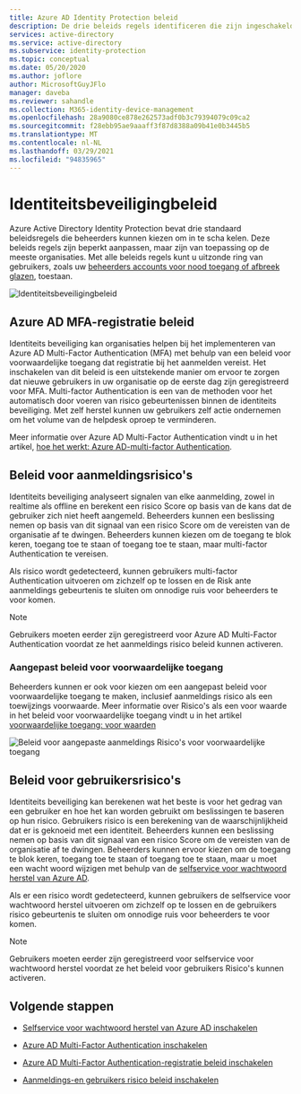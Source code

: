 ```yaml
---
title: Azure AD Identity Protection beleid
description: De drie beleids regels identificeren die zijn ingeschakeld met identiteits beveiliging
services: active-directory
ms.service: active-directory
ms.subservice: identity-protection
ms.topic: conceptual
ms.date: 05/20/2020
ms.author: joflore
author: MicrosoftGuyJFlo
manager: daveba
ms.reviewer: sahandle
ms.collection: M365-identity-device-management
ms.openlocfilehash: 28a9080ce878e262573adf0b3c79394079c09ca2
ms.sourcegitcommit: f28ebb95ae9aaaff3f87d8388a09b41e0b3445b5
ms.translationtype: MT
ms.contentlocale: nl-NL
ms.lasthandoff: 03/29/2021
ms.locfileid: "94835965"
---
```

# <a name="identity-protection-policies"></a>Identiteitsbeveiligingbeleid

Azure Active Directory Identity Protection bevat drie standaard beleidsregels die beheerders kunnen kiezen om in te scha kelen. Deze beleids regels zijn beperkt aanpassen, maar zijn van toepassing op de meeste organisaties. Met alle beleids regels kunt u uitzonde ring van gebruikers, zoals uw [beheerders accounts voor nood toegang of afbreek glazen](../roles/security-emergency-access.md), toestaan.

![Identiteitsbeveiligingbeleid](./media/concept-identity-protection-policies/identity-protection-policies.png)

## <a name="azure-ad-mfa-registration-policy"></a>Azure AD MFA-registratie beleid

Identiteits beveiliging kan organisaties helpen bij het implementeren van Azure AD Multi-Factor Authentication (MFA) met behulp van een beleid voor voorwaardelijke toegang dat registratie bij het aanmelden vereist. Het inschakelen van dit beleid is een uitstekende manier om ervoor te zorgen dat nieuwe gebruikers in uw organisatie op de eerste dag zijn geregistreerd voor MFA. Multi-factor Authentication is een van de methoden voor het automatisch door voeren van risico gebeurtenissen binnen de identiteits beveiliging. Met zelf herstel kunnen uw gebruikers zelf actie ondernemen om het volume van de helpdesk oproep te verminderen.

Meer informatie over Azure AD Multi-Factor Authentication vindt u in het artikel, [hoe het werkt: Azure AD-multi-factor Authentication](../authentication/concept-mfa-howitworks.md).

## <a name="sign-in-risk-policy"></a>Beleid voor aanmeldingsrisico's

Identiteits beveiliging analyseert signalen van elke aanmelding, zowel in realtime als offline en berekent een risico Score op basis van de kans dat de gebruiker zich niet heeft aangemeld. Beheerders kunnen een beslissing nemen op basis van dit signaal van een risico Score om de vereisten van de organisatie af te dwingen. Beheerders kunnen kiezen om de toegang te blok keren, toegang toe te staan of toegang toe te staan, maar multi-factor Authentication te vereisen.

Als risico wordt gedetecteerd, kunnen gebruikers multi-factor Authentication uitvoeren om zichzelf op te lossen en de Risk ante aanmeldings gebeurtenis te sluiten om onnodige ruis voor beheerders te voor komen.

> [!NOTE] 
> Gebruikers moeten eerder zijn geregistreerd voor Azure AD Multi-Factor Authentication voordat ze het aanmeldings risico beleid kunnen activeren.

### <a name="custom-conditional-access-policy"></a>Aangepast beleid voor voorwaardelijke toegang

Beheerders kunnen er ook voor kiezen om een aangepast beleid voor voorwaardelijke toegang te maken, inclusief aanmeldings risico als een toewijzings voorwaarde. Meer informatie over Risico's als een voor waarde in het beleid voor voorwaardelijke toegang vindt u in het artikel [voorwaardelijke toegang: voor waarden](../conditional-access/concept-conditional-access-conditions.md#sign-in-risk)

![Beleid voor aangepaste aanmeldings Risico's voor voorwaardelijke toegang](./media/concept-identity-protection-policies/identity-protection-custom-sign-in-policy.png)

## <a name="user-risk-policy"></a>Beleid voor gebruikersrisico's

Identiteits beveiliging kan berekenen wat het beste is voor het gedrag van een gebruiker en hoe het kan worden gebruikt om beslissingen te baseren op hun risico. Gebruikers risico is een berekening van de waarschijnlijkheid dat er is geknoeid met een identiteit. Beheerders kunnen een beslissing nemen op basis van dit signaal van een risico Score om de vereisten van de organisatie af te dwingen. Beheerders kunnen ervoor kiezen om de toegang te blok keren, toegang toe te staan of toegang toe te staan, maar u moet een wacht woord wijzigen met behulp van de [selfservice voor wachtwoord herstel van Azure AD](../authentication/howto-sspr-deployment.md).

Als er een risico wordt gedetecteerd, kunnen gebruikers de selfservice voor wachtwoord herstel uitvoeren om zichzelf op te lossen en de gebruikers risico gebeurtenis te sluiten om onnodige ruis voor beheerders te voor komen.

> [!NOTE] 
> Gebruikers moeten eerder zijn geregistreerd voor selfservice voor wachtwoord herstel voordat ze het beleid voor gebruikers Risico's kunnen activeren.

## <a name="next-steps"></a>Volgende stappen

- [Selfservice voor wachtwoord herstel van Azure AD inschakelen](../authentication/howto-sspr-deployment.md)

- [Azure AD Multi-Factor Authentication inschakelen](../authentication/howto-mfa-getstarted.md)

- [Azure AD Multi-Factor Authentication-registratie beleid inschakelen](howto-identity-protection-configure-mfa-policy.md)

- [Aanmeldings-en gebruikers risico beleid inschakelen](howto-identity-protection-configure-risk-policies.md)
